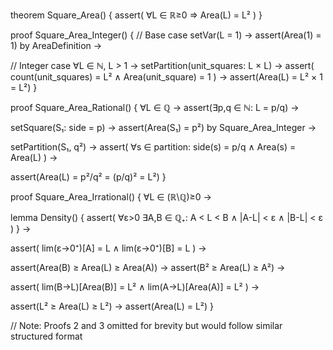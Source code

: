 theorem Square_Area() {
  assert(
    ∀L ∈ ℝ≥0 ⇒ Area(L) = L²
  )
}

proof Square_Area_Integer() {
  // Base case
  setVar(L = 1) →
  assert(Area(1) = 1) by AreaDefinition →
  
  // Integer case
  ∀L ∈ ℕ, L > 1 →
  setPartition(unit_squares: L × L) →
  assert(
    count(unit_squares) = L² ∧
    Area(unit_square) = 1
  ) →
  assert(Area(L) = L² × 1 = L²)
}

proof Square_Area_Rational() {
  ∀L ∈ ℚ →
  assert(∃p,q ∈ ℕ: L = p/q) →
  
  setSquare(S₁: side = p) →
  assert(Area(S₁) = p²) by Square_Area_Integer →
  
  setPartition(S₁, q²) →
  assert(
    ∀s ∈ partition: side(s) = p/q ∧
    Area(s) = Area(L)
  ) →
  
  assert(Area(L) = p²/q² = (p/q)² = L²)
}

proof Square_Area_Irrational() {
  ∀L ∈ (ℝ\ℚ)≥0 →
  
  lemma Density() {
    assert(
      ∀ε>0 ∃A,B ∈ ℚ₊:
      A < L < B ∧
      |A-L| < ε ∧ 
      |B-L| < ε
    )
  } →
  
  assert(
    lim(ε→0⁺)[A] = L ∧
    lim(ε→0⁺)[B] = L
  ) →
  
  assert(Area(B) ≥ Area(L) ≥ Area(A)) →
  assert(B² ≥ Area(L) ≥ A²) →
  
  assert(
    lim(B→L)[Area(B)] = L² ∧
    lim(A→L)[Area(A)] = L²
  ) →
  
  assert(L² ≥ Area(L) ≥ L²) →
  assert(Area(L) = L²)
}

// Note: Proofs 2 and 3 omitted for brevity but would follow similar structured format